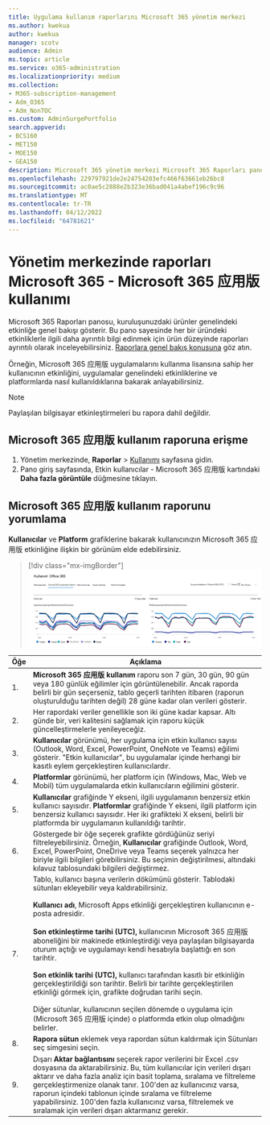 ```yaml
---
title: Uygulama kullanım raporlarını Microsoft 365 yönetim merkezi
ms.author: kwekua
author: kwekua
manager: scotv
audience: Admin
ms.topic: article
ms.service: o365-administration
ms.localizationpriority: medium
ms.collection:
- M365-subscription-management
- Adm_O365
- Adm_NonTOC
ms.custom: AdminSurgePortfolio
search.appverid:
- BCS160
- MET150
- MOE150
- GEA150
description: Microsoft 365 yönetim merkezi Microsoft 365 Raporları panosunu kullanarak kullanım raporu için Microsoft 365 应用版 almayı öğrenin.
ms.openlocfilehash: 229797921de2e24754203efc466f63661eb26bc8
ms.sourcegitcommit: ac0ae5c2888e2b323e36bad041a4abef196c9c96
ms.translationtype: MT
ms.contentlocale: tr-TR
ms.lasthandoff: 04/12/2022
ms.locfileid: "64781621"
---
```

# <a name="microsoft-365-reports-in-the-admin-center---microsoft-365-apps-usage"></a>Yönetim merkezinde raporları Microsoft 365 - Microsoft 365 应用版 kullanımı

Microsoft 365 Raporları panosu, kuruluşunuzdaki ürünler genelindeki etkinliğe genel bakışı gösterir. Bu pano sayesinde her bir üründeki etkinliklerle ilgili daha ayrıntılı bilgi edinmek için ürün düzeyinde raporları ayrıntılı olarak inceleyebilirsiniz. [Raporlara genel bakış konusuna](activity-reports.md) göz atın.

Örneğin, Microsoft 365 应用版 uygulamalarını kullanma lisansına sahip her kullanıcının etkinliğini, uygulamalar genelindeki etkinliklerine ve platformlarda nasıl kullanıldıklarına bakarak anlayabilirsiniz.

> [!NOTE]
> Paylaşılan bilgisayar etkinleştirmeleri bu rapora dahil değildir.

## <a name="how-to-get-to-the-microsoft-365-apps-usage-report"></a>Microsoft 365 应用版 kullanım raporuna erişme

1. Yönetim merkezinde, **Raporlar** \> <a href="https://go.microsoft.com/fwlink/p/?linkid=2074756" target="_blank">Kullanımı</a> sayfasına gidin. 
2. Pano giriş sayfasında, Etkin kullanıcılar - Microsoft 365 应用版 kartındaki **Daha fazla görüntüle** düğmesine tıklayın.

## <a name="interpret-the-microsoft-365-apps-usage-report"></a>Microsoft 365 应用版 kullanım raporunu yorumlama

**Kullanıcılar** ve **Platform** grafiklerine bakarak kullanıcınızın Microsoft 365 应用版 etkinliğine ilişkin bir görünüm elde edebilirsiniz.

> [!div class="mx-imgBorder"]
> ![kullanım raporunu Microsoft 365 应用版.](../../media/0bcf67e6-a6e4-4109-a215-369f9f20ad84.png)

|Öğe|Açıklama|
|---|---|
|1.|**Microsoft 365 应用版 kullanım** raporu son 7 gün, 30 gün, 90 gün veya 180 günlük eğilimler için görüntülenebilir. Ancak raporda belirli bir gün seçerseniz, tablo geçerli tarihten itibaren (raporun oluşturulduğu tarihten değil) 28 güne kadar olan verileri gösterir.|
|2.|Her rapordaki veriler genellikle son iki güne kadar kapsar. Altı günde bir, veri kalitesini sağlamak için raporu küçük güncelleştirmelerle yenileyeceğiz.|
|3.|**Kullanıcılar** görünümü, her uygulama için etkin kullanıcı sayısı (Outlook, Word, Excel, PowerPoint, OneNote ve Teams) eğilimi gösterir. "Etkin kullanıcılar", bu uygulamalar içinde herhangi bir kasıtlı eylem gerçekleştiren kullanıcılardır.|
|4.|**Platformlar** görünümü, her platform için (Windows, Mac, Web ve Mobil) tüm uygulamalarda etkin kullanıcıların eğilimini gösterir.|
|5.|**Kullanıcılar** grafiğinde Y ekseni, ilgili uygulamanın benzersiz etkin kullanıcı sayısıdır. **Platformlar** grafiğinde Y ekseni, ilgili platform için benzersiz kullanıcı sayısıdır. Her iki grafikteki X ekseni, belirli bir platformda bir uygulamanın kullanıldığı tarihtir.|
 6.|Göstergede bir öğe seçerek grafikte gördüğünüz seriyi filtreleyebilirsiniz. Örneğin, **Kullanıcılar** grafiğinde Outlook, Word, Excel, PowerPoint, OneDrive veya Teams seçerek yalnızca her biriyle ilgili bilgileri görebilirsiniz. Bu seçimin değiştirilmesi, altındaki kılavuz tablosundaki bilgileri değiştirmez.|
|7.|Tablo, kullanıcı başına verilerin dökümünü gösterir. Tablodaki sütunları ekleyebilir veya kaldırabilirsiniz.  <br/><br/>**Kullanıcı adı**, Microsoft Apps etkinliği gerçekleştiren kullanıcının e-posta adresidir.<br><br/>**Son etkinleştirme tarihi (UTC),** kullanıcının Microsoft 365 应用版 aboneliğini bir makinede etkinleştirdiği veya paylaşılan bilgisayarda oturum açtığı ve uygulamayı kendi hesabıyla başlattığı en son tarihtir. <br/><br/>**Son etkinlik tarihi (UTC),** kullanıcı tarafından kasıtlı bir etkinliğin gerçekleştirildiği son tarihtir. Belirli bir tarihte gerçekleştirilen etkinliği görmek için, grafikte doğrudan tarihi seçin.<br/><br/>Diğer sütunlar, kullanıcının seçilen dönemde o uygulama için (Microsoft 365 应用版 içinde) o platformda etkin olup olmadığını belirler.|
|8.|**Rapora sütun** eklemek veya rapordan sütun kaldırmak için Sütunları seç simgesini seçin.|
|9.|Dışarı **Aktar bağlantısını** seçerek rapor verilerini bir Excel .csv dosyasına da aktarabilirsiniz. Bu, tüm kullanıcılar için verileri dışarı aktarır ve daha fazla analiz için basit toplama, sıralama ve filtreleme gerçekleştirmenize olanak tanır. 100'den az kullanıcınız varsa, raporun içindeki tablonun içinde sıralama ve filtreleme yapabilirsiniz. 100'den fazla kullanıcınız varsa, filtrelemek ve sıralamak için verileri dışarı aktarmanız gerekir.|
